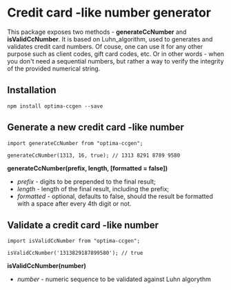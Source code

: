 # Credit card -like number generator

This package exposes two methods - **generateCcNumber** and **isValidCcNumber**.
It is based on Luhn_algorithm, used to generates and validates credit card numbers.
Of couse, one can use it for any other purpose such as client codes, gift card codes, etc.
Or in other words - when you don't need a sequential numbers, but rather a way to
verify the integrity of the provided numerical string.

## Installation

```
npm install optima-ccgen --save
```

## Generate a new credit card -like number

```
import generateCcNumber from "optima-ccgen";

generateCcNumber(1313, 16, true); // 1313 8291 8789 9580

```

**generateCcNumber(prefix, length, [formatted = false])**

- _prefix_ - digits to be prepended to the final result;
- _length_ - length of the final result, including the prefix;
- _formatted_ - optional, defaults to false, should the result
  be formatted with a space after every 4th digit or not.

## Validate a credit card -like number

```
import isValidCcNumber from "optima-ccgen";

isValidCcNumber('1313829187899580'); // true
```

**isValidCcNumber(number)**

- _number_ - numeric sequence to be validated against Luhn algorythm

